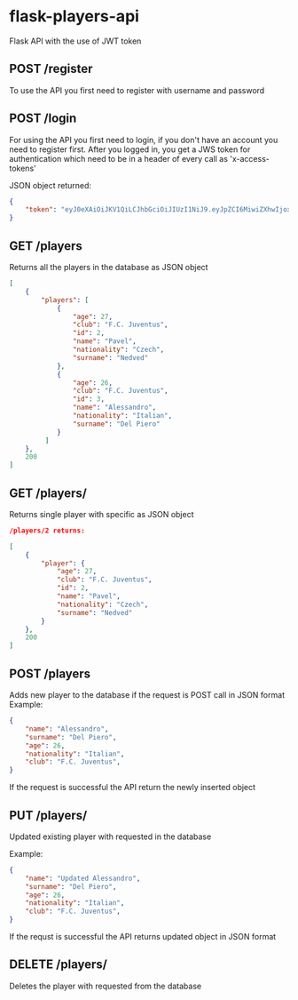 # flask-players-api
Flask API with the use of JWT token 

## POST /register
To use the API you first need to register with username and password

## POST /login
For using the API you first need to login, if you don't have an account you need to register first. After you logged in, you get a JWS token for authentication
which need to be in a header of every call as 'x-access-tokens'

JSON object returned:
```json
{
    "token": "eyJ0eXAiOiJKV1QiLCJhbGciOiJIUzI1NiJ9.eyJpZCI6MiwiZXhwIjoxNjMwMzIwMjM5fQ.FJNqfWEMe_GBs1HbpjP-6TIJGSTY0NVU6t2ie3jhDlk"
}
```

##  GET /players
Returns all the players in the database as JSON object

```json
[
    {
        "players": [
            {
                "age": 27,
                "club": "F.C. Juventus",
                "id": 2,
                "name": "Pavel",
                "nationality": "Czech",
                "surname": "Nedved"
            },
            {
                "age": 26,
                "club": "F.C. Juventus",
                "id": 3,
                "name": "Alessandro",
                "nationality": "Italian",
                "surname": "Del Piero"
            }
         ]
    },
    200
]
```

## GET /players/<id>
Returns single player with specific <id> as JSON object
  
```json
/players/2 returns: 

[
    {
        "player": {
            "age": 27,
            "club": "F.C. Juventus",
            "id": 2,
            "name": "Pavel",
            "nationality": "Czech",
            "surname": "Nedved"
        }
    },
    200
]
```
  
## POST /players
Adds new player to the database if the request is POST call in JSON format
Example:
```json
{
	"name": "Alessandro",
	"surname": "Del Piero",
	"age": 26,
	"nationality": "Italian",     
	"club": "F.C. Juventus",                                          
}
```
  
If the request is successful the API return the newly inserted object

## PUT /players/<id>

Updated existing player with requested <id> in the database 

Example:
```json
{
	"name": "Updated Alessandro",
	"surname": "Del Piero",
	"age": 26,
	"nationality": "Italian",     
	"club": "F.C. Juventus",                                          
}
```
  
If the requst is successful the API returns updated object in JSON format

## DELETE /players/<id>

Deletes the player with requested <id> from the database



